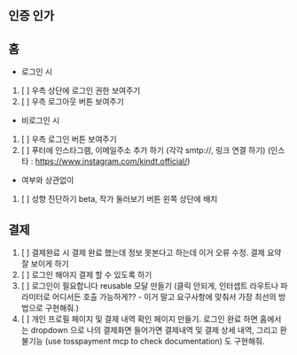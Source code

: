 ## 인증 인가


## 홈
- 로그인 시
1. [ ] 우측 상단에 로그인 권한 보여주기
2. [ ] 우측 로그아웃 버튼 보여주기

- 비로그인 시
1. [ ] 우측 로그인 버튼 보여주기
2. [ ] 푸터에 인스타그램, 이메일주소 추가 하기 (각각 smtp://, 링크 연결 하기) (인스타 : https://www.instagram.com/kindt.official/)

- 여부와 상관없이
1. [ ] 성향 진단하기 beta, 작가 둘러보기 버튼 왼쪽 상단에 배치


## 결제
1. [ ] 결제완료 시 결제 완료 했는데 정보 못본다고 하는데 이거 오류 수정. 결제 요약 잘 보이게 하기
2. [ ] 로그인 해야지 결제 할 수 있도록 하기
3. [ ] 로그인이 필요합니다 reusable 모달 만들기 (클릭 안되게, 인터셉트 라우트나 파라미터로 어디서든 호출 가능하게?? - 이거 말고 요구사항에 맞춰서 가장 최선의 방법으로 구현해줘.)
4. [ ] 개인 프로필 페이지 및 결제 내역 확인 페이지 만들기. 로그인 완료 하면 홈에서는 dropdown 으로 나의 결제화면 들어가면 결제내역 및 결제 상세 내역, 그리고 환불기능 (use tosspayment mcp to check documentation) 도 구현해줘.

